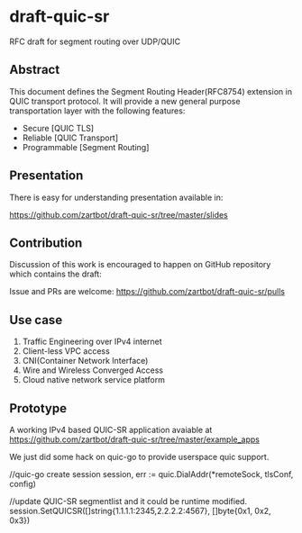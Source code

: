 # draft-quic-sr
RFC draft for segment routing over UDP/QUIC

## Abstract

This document defines the Segment Routing Header(RFC8754) extension 
in QUIC transport protocol.
It will provide a new general purpose transportation layer with the following features:
* Secure [QUIC TLS]
* Reliable [QUIC Transport]
* Programmable [Segment Routing]

## Presentation

There is easy for understanding presentation available in:

<https://github.com/zartbot/draft-quic-sr/tree/master/slides>


## Contribution
Discussion of this work is encouraged to happen on GitHub repository which
contains the draft: 

Issue and PRs are welcome:
<https://github.com/zartbot/draft-quic-sr/pulls>

## Use case

1. Traffic Engineering over IPv4 internet
2. Client-less VPC access
3. CNI(Container Network Interface)
4. Wire and Wireless Converged Access
5. Cloud native network service platform

## Prototype
A working IPv4 based QUIC-SR application avaiable at
<https://github.com/zartbot/draft-quic-sr/tree/master/example_apps>

We just did some hack on quic-go to provide userspace quic support.

//quic-go create session
session, err := quic.DialAddr(*remoteSock, tlsConf, config)

//update QUIC-SR segmentlist and it could be runtime modified.
session.SetQUICSR([]string{1.1.1.1:2345,2.2.2.2:4567}, []byte{0x1, 0x2, 0x3})
